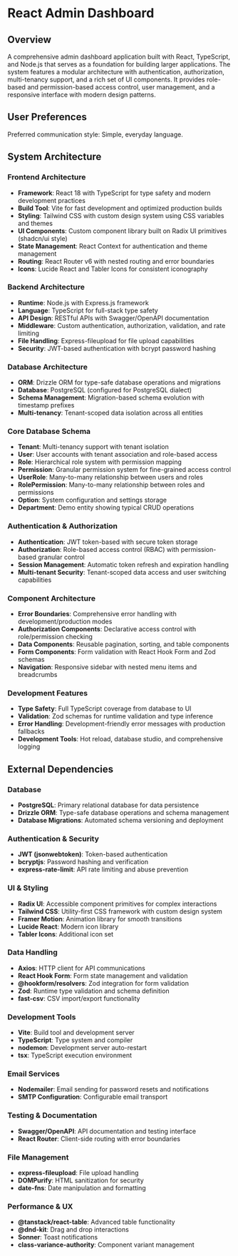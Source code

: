 # React Admin Dashboard

## Overview

A comprehensive admin dashboard application built with React, TypeScript, and Node.js that serves as a foundation for building larger applications. The system features a modular architecture with authentication, authorization, multi-tenancy support, and a rich set of UI components. It provides role-based and permission-based access control, user management, and a responsive interface with modern design patterns.

## User Preferences

Preferred communication style: Simple, everyday language.

## System Architecture

### Frontend Architecture
- **Framework**: React 18 with TypeScript for type safety and modern development practices
- **Build Tool**: Vite for fast development and optimized production builds
- **Styling**: Tailwind CSS with custom design system using CSS variables and themes
- **UI Components**: Custom component library built on Radix UI primitives (shadcn/ui style)
- **State Management**: React Context for authentication and theme management
- **Routing**: React Router v6 with nested routing and error boundaries
- **Icons**: Lucide React and Tabler Icons for consistent iconography

### Backend Architecture
- **Runtime**: Node.js with Express.js framework
- **Language**: TypeScript for full-stack type safety
- **API Design**: RESTful APIs with Swagger/OpenAPI documentation
- **Middleware**: Custom authentication, authorization, validation, and rate limiting
- **File Handling**: Express-fileupload for file upload capabilities
- **Security**: JWT-based authentication with bcrypt password hashing

### Database Architecture
- **ORM**: Drizzle ORM for type-safe database operations and migrations
- **Database**: PostgreSQL (configured for PostgreSQL dialect)
- **Schema Management**: Migration-based schema evolution with timestamp prefixes
- **Multi-tenancy**: Tenant-scoped data isolation across all entities

### Core Database Schema
- **Tenant**: Multi-tenancy support with tenant isolation
- **User**: User accounts with tenant association and role-based access
- **Role**: Hierarchical role system with permission mapping
- **Permission**: Granular permission system for fine-grained access control
- **UserRole**: Many-to-many relationship between users and roles
- **RolePermission**: Many-to-many relationship between roles and permissions
- **Option**: System configuration and settings storage
- **Department**: Demo entity showing typical CRUD operations

### Authentication & Authorization
- **Authentication**: JWT token-based with secure token storage
- **Authorization**: Role-based access control (RBAC) with permission-based granular control
- **Session Management**: Automatic token refresh and expiration handling
- **Multi-tenant Security**: Tenant-scoped data access and user switching capabilities

### Component Architecture
- **Error Boundaries**: Comprehensive error handling with development/production modes
- **Authorization Components**: Declarative access control with role/permission checking
- **Data Components**: Reusable pagination, sorting, and table components
- **Form Components**: Form validation with React Hook Form and Zod schemas
- **Navigation**: Responsive sidebar with nested menu items and breadcrumbs

### Development Features
- **Type Safety**: Full TypeScript coverage from database to UI
- **Validation**: Zod schemas for runtime validation and type inference
- **Error Handling**: Development-friendly error messages with production fallbacks
- **Development Tools**: Hot reload, database studio, and comprehensive logging

## External Dependencies

### Database
- **PostgreSQL**: Primary relational database for data persistence
- **Drizzle ORM**: Type-safe database operations and schema management
- **Database Migrations**: Automated schema versioning and deployment

### Authentication & Security
- **JWT (jsonwebtoken)**: Token-based authentication
- **bcryptjs**: Password hashing and verification
- **express-rate-limit**: API rate limiting and abuse prevention

### UI & Styling
- **Radix UI**: Accessible component primitives for complex interactions
- **Tailwind CSS**: Utility-first CSS framework with custom design system
- **Framer Motion**: Animation library for smooth transitions
- **Lucide React**: Modern icon library
- **Tabler Icons**: Additional icon set

### Data Handling
- **Axios**: HTTP client for API communications
- **React Hook Form**: Form state management and validation
- **@hookform/resolvers**: Zod integration for form validation
- **Zod**: Runtime type validation and schema definition
- **fast-csv**: CSV import/export functionality

### Development Tools
- **Vite**: Build tool and development server
- **TypeScript**: Type system and compiler
- **nodemon**: Development server auto-restart
- **tsx**: TypeScript execution environment

### Email Services
- **Nodemailer**: Email sending for password resets and notifications
- **SMTP Configuration**: Configurable email transport

### Testing & Documentation
- **Swagger/OpenAPI**: API documentation and testing interface
- **React Router**: Client-side routing with error boundaries

### File Management
- **express-fileupload**: File upload handling
- **DOMPurify**: HTML sanitization for security
- **date-fns**: Date manipulation and formatting

### Performance & UX
- **@tanstack/react-table**: Advanced table functionality
- **@dnd-kit**: Drag and drop interactions
- **Sonner**: Toast notifications
- **class-variance-authority**: Component variant management